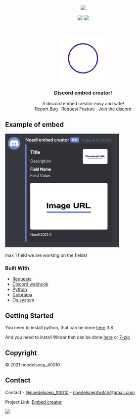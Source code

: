 <p align="center">
<img src=https://img.shields.io/github/issues/Noedelss/embed-creator />
</p>
<p align="center">
<img src=https://img.shields.io/github/forks/Noedelss/embed-creator />
<img src=https://img.shields.io/github/stars/Noedelss/embed-creator />
</p>
<br />
<p align="center">
    <a href="https://github.com/Noedelss/python-1">
    <img src="assets/logo.png" alt="Logo" width="150" height="150">
  </a>
  
  <h3 align="center">Discord embed creator!</h3>

  <p align="center">
    A discord embed creator easy and safe!
    <br />
    <a href="https://github.com/Noedelss/python-1/issues">Report Bug</a>
    ·
    <a href="https://github.com/Noedelss/python-1/issues">Request Feature</a>
      ·
    <a href="https://discord.gg/FHNZxjz4Fj">Join the discord</a>
  </p>
</p>

## Example of embed

<img src="assets/voorbeeld2.png" alt="Image of product">

max 1 field we are working on the fields!
 
### Built With

* [Requests](https://github.com/psf/requests)
* [Discord webhook](https://github.com/lovvskillz/python-discord-webhook)
* [Python](https://github.com/python)
* [Colorama](https://pypi.org/project/colorama/)
* [Os.system](https://docs.python.org/3/library/os.html)

## Getting Started

You need to install python, that can be done [here](https://www.python.org) 3.8

And you need to install Winrar that can be done [here](https://www.win-rar.com/start.html?&L=16) or [7-zip](https://www.7-zip.org/)

## Copyright

© 2021 noedelsoep_#0010

## Contact

Contact - [@noedelsoep_#0010](https://www.discordapp.com) - noedelsoeptwitch@gmail.com

Project Link: [Embed creator](https://github.com/noedelsoep/embed-creator)

<!-- Statistics -->  

<p>
<img src=https://komarev.com/ghpvc/?username=Noedelss />
</p>
